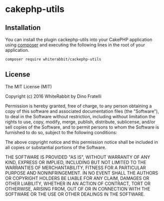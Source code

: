 # cakephp-utils


## Installation

You can install the plugin cackephp-utils into your CakePHP application using [composer](http://getcomposer.org) and executing the
following lines in the root of your application.

```
composer require whiterabbit/cackephp-utils 
```

License
-------

The MIT License (MIT)

Copyright (c) 2016 WhiteRabbit by Dino Fratelli

Permission is hereby granted, free of charge, to any person obtaining a copy
of this software and associated documentation files (the "Software"), to deal
in the Software without restriction, including without limitation the rights
to use, copy, modify, merge, publish, distribute, sublicense, and/or sell
copies of the Software, and to permit persons to whom the Software is
furnished to do so, subject to the following conditions:

The above copyright notice and this permission notice shall be included in all
copies or substantial portions of the Software.

THE SOFTWARE IS PROVIDED "AS IS", WITHOUT WARRANTY OF ANY KIND, EXPRESS OR
IMPLIED, INCLUDING BUT NOT LIMITED TO THE WARRANTIES OF MERCHANTABILITY,
FITNESS FOR A PARTICULAR PURPOSE AND NONINFRINGEMENT. IN NO EVENT SHALL THE
AUTHORS OR COPYRIGHT HOLDERS BE LIABLE FOR ANY CLAIM, DAMAGES OR OTHER
LIABILITY, WHETHER IN AN ACTION OF CONTRACT, TORT OR OTHERWISE, ARISING FROM,
OUT OF OR IN CONNECTION WITH THE SOFTWARE OR THE USE OR OTHER DEALINGS IN THE
SOFTWARE.

